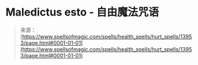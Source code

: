 <!--yml

category: 未分类

date: 2024-06-12 18:52:40

-->

# Maledictus esto - 自由魔法咒语

> 来源：[https://www.spellsofmagic.com/spells/health_spells/hurt_spells/13953/page.html#0001-01-01](https://www.spellsofmagic.com/spells/health_spells/hurt_spells/13953/page.html#0001-01-01)
